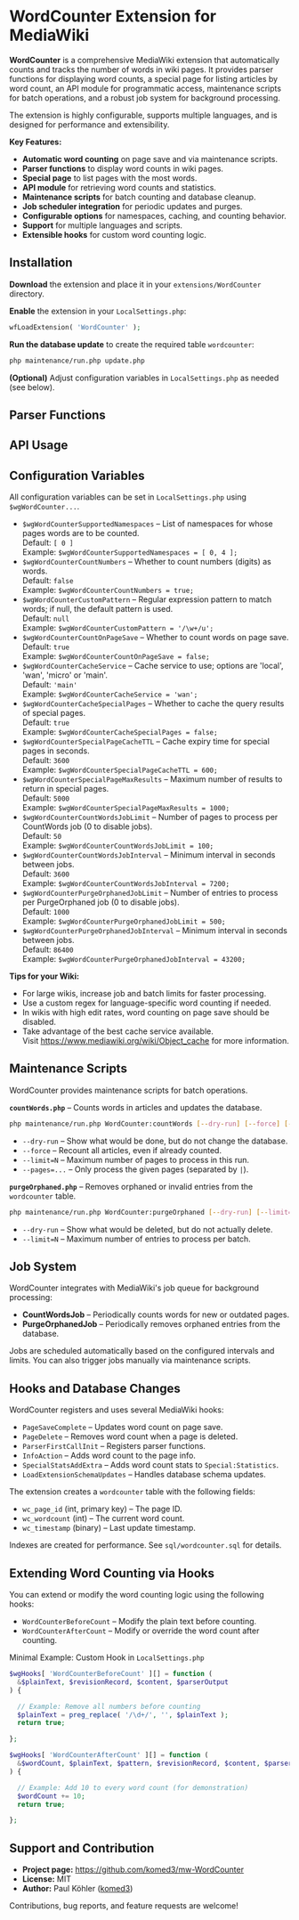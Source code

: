 # WordCounter Extension for MediaWiki

**WordCounter** is a comprehensive MediaWiki extension that automatically counts and tracks the number of words in wiki pages. It provides parser functions for displaying word counts, a special page for listing articles by word count, an API module for programmatic access, maintenance scripts for batch operations, and a robust job system for background processing.

The extension is highly configurable, supports multiple languages, and is designed for performance and extensibility.

**Key Features:**

- **Automatic word counting** on page save and via maintenance scripts.
- **Parser functions** to display word counts in wiki pages.
- **Special page** to list pages with the most words.
- **API module** for retrieving word counts and statistics.
- **Maintenance scripts** for batch counting and database cleanup.
- **Job scheduler integration** for periodic updates and purges.
- **Configurable options** for namespaces, caching, and counting behavior.
- **Support** for multiple languages and scripts.
- **Extensible hooks** for custom word counting logic.

## Installation

**Download** the extension and place it in your `extensions/WordCounter` directory.

**Enable** the extension in your `LocalSettings.php`:

```php
wfLoadExtension( 'WordCounter' );
```

**Run the database update** to create the required table `wordcounter`:

```sh
php maintenance/run.php update.php
```

**(Optional)** Adjust configuration variables in `LocalSettings.php` as needed (see below).

## Parser Functions

## API Usage

## Configuration Variables

All configuration variables can be set in `LocalSettings.php` using `$wgWordCounter...`.

- `$wgWordCounterSupportedNamespaces` – List of namespaces for whose pages words are to be counted.  
  Default: `[ 0 ]`  
  Example: `$wgWordCounterSupportedNamespaces = [ 0, 4 ];`
- `$wgWordCounterCountNumbers` – Whether to count numbers (digits) as words.  
  Default: `false`  
  Example: `$wgWordCounterCountNumbers = true;`
- `$wgWordCounterCustomPattern` – Regular expression pattern to match words; if null, the default pattern is used.  
  Default: `null`  
  Example: `$wgWordCounterCustomPattern = '/\w+/u';`
- `$wgWordCounterCountOnPageSave` – Whether to count words on page save.  
  Default: `true`  
  Example: `$wgWordCounterCountOnPageSave = false;`
- `$wgWordCounterCacheService` – Cache service to use; options are 'local', 'wan', 'micro' or 'main'.  
  Default: `'main'`  
  Example: `$wgWordCounterCacheService = 'wan';`
- `$wgWordCounterCacheSpecialPages` – Whether to cache the query results of special pages.  
  Default: `true`  
  Example: `$wgWordCounterCacheSpecialPages = false;`
- `$wgWordCounterSpecialPageCacheTTL` – Cache expiry time for special pages in seconds.  
  Default: `3600`  
  Example: `$wgWordCounterSpecialPageCacheTTL = 600;`
- `$wgWordCounterSpecialPageMaxResults` – Maximum number of results to return in special pages.  
  Default: `5000`  
  Example: `$wgWordCounterSpecialPageMaxResults = 1000;`
- `$wgWordCounterCountWordsJobLimit` – Number of pages to process per CountWords job (0 to disable jobs).  
  Default: `50`  
  Example: `$wgWordCounterCountWordsJobLimit = 100;`
- `$wgWordCounterCountWordsJobInterval` – Minimum interval in seconds between jobs.  
  Default: `3600`  
  Example: `$wgWordCounterCountWordsJobInterval = 7200;`
- `$wgWordCounterPurgeOrphanedJobLimit` – Number of entries to process per PurgeOrphaned job (0 to disable jobs).  
  Default: `1000`  
  Example: `$wgWordCounterPurgeOrphanedJobLimit = 500;`
- `$wgWordCounterPurgeOrphanedJobInterval` – Minimum interval in seconds between jobs.  
  Default: `86400`  
  Example: `$wgWordCounterPurgeOrphanedJobInterval = 43200;`

**Tips for your Wiki:**

- For large wikis, increase job and batch limits for faster processing.
- Use a custom regex for language-specific word counting if needed.
- In wikis with high edit rates, word counting on page save should be disabled.
- Take advantage of the best cache service available.  
  Visit https://www.mediawiki.org/wiki/Object_cache for more information.

## Maintenance Scripts

WordCounter provides maintenance scripts for batch operations.

**`countWords.php`** – Counts words in articles and updates the database.

```sh
php maintenance/run.php WordCounter:countWords [--dry-run] [--force] [--limit=N] [--pages=Page1|Page2]
```

- `--dry-run` – Show what would be done, but do not change the database.
- `--force` – Recount all articles, even if already counted.
- `--limit=N` – Maximum number of pages to process in this run.
- `--pages=...` – Only process the given pages (separated by `|`).

**`purgeOrphaned.php`** – Removes orphaned or invalid entries from the `wordcounter` table.

```sh
php maintenance/run.php WordCounter:purgeOrphaned [--dry-run] [--limit=N]
```

- `--dry-run` – Show what would be deleted, but do not actually delete.
- `--limit=N` – Maximum number of entries to process per batch.

## Job System

WordCounter integrates with MediaWiki's job queue for background processing:

- **CountWordsJob** – Periodically counts words for new or outdated pages.
- **PurgeOrphanedJob** – Periodically removes orphaned entries from the database.

Jobs are scheduled automatically based on the configured intervals and limits. You can also trigger jobs manually via maintenance scripts.

## Hooks and Database Changes

WordCounter registers and uses several MediaWiki hooks:

- `PageSaveComplete` – Updates word count on page save.
- `PageDelete` – Removes word count when a page is deleted.
- `ParserFirstCallInit` – Registers parser functions.
- `InfoAction` – Adds word count to the page info.
- `SpecialStatsAddExtra` – Adds word count stats to `Special:Statistics`.
- `LoadExtensionSchemaUpdates` – Handles database schema updates.

The extension creates a `wordcounter` table with the following fields:

- `wc_page_id` (int, primary key) – The page ID.
- `wc_wordcount` (int) – The current word count.
- `wc_timestamp` (binary) – Last update timestamp.

Indexes are created for performance. See `sql/wordcounter.sql` for details.

## Extending Word Counting via Hooks

You can extend or modify the word counting logic using the following hooks:

- `WordCounterBeforeCount` – Modify the plain text before counting.
- `WordCounterAfterCount` – Modify or override the word count after counting.

Minimal Example: Custom Hook in `LocalSettings.php`

```php
$wgHooks[ 'WordCounterBeforeCount' ][] = function (
  &$plainText, $revisionRecord, $content, $parserOutput
) {

  // Example: Remove all numbers before counting
  $plainText = preg_replace( '/\d+/', '', $plainText );
  return true;

};

$wgHooks[ 'WordCounterAfterCount' ][] = function (
  &$wordCount, $plainText, $pattern, $revisionRecord, $content, $parserOutput
) {

  // Example: Add 10 to every word count (for demonstration)
  $wordCount += 10;
  return true;

};
```

## Support and Contribution

- **Project page:** https://github.com/komed3/mw-WordCounter
- **License:** MIT
- **Author:** Paul Köhler ([komed3](https://komed3.de))

Contributions, bug reports, and feature requests are welcome!
